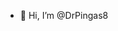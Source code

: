 - 👋 Hi, I’m @DrPingas8

<!---
DrPingas8/DrPingas8 is a ✨ special ✨ repository because its `README.md` (this file) appears on your GitHub profile.
You can click the Preview link to take a look at your changes.
--->
